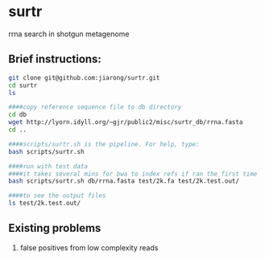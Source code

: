 surtr
=====

rrna search in shotgun metagenome

Brief instructions:
---------------------

```bash
git clone git@github.com:jiarong/surtr.git
cd surtr
ls

####copy reference sequence file to db directory
cd db
wget http://lyorn.idyll.org/~gjr/public2/misc/surtr_db/rrna.fasta
cd ..

####scripts/surtr.sh is the pipeline. For help, type:
bash scripts/surtr.sh

####run with test data
####it takes several mins for bwa to index refs if ran the first time
bash scripts/surtr.sh db/rrna.fasta test/2k.fa test/2k.test.out/

####to see the output files
ls test/2k.test.out/
```

Existing problems
-----------------
1) false positives from low complexity reads

